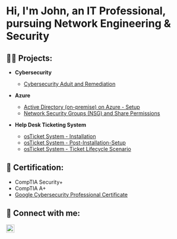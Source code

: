 <h1>Hi, I'm John, an IT Professional, pursuing Network Engineering & Security<br/></h1>


<h2>👨‍💻 Projects:</h2>

- <b>Cybersecurity</b>
  - [Cybersecurity Aduit and Remediation](https://github.com/johnan9/Cybersecurity-Audit-and-Remediation)

    
- <b>Azure</b>
  - [Active Directory (on-premise) on Azure - Setup](https://github.com/HuneyJar/ActiveDirectory-Setup)
  - [Network Security Groups (NSG) and Share Permissions](https://github.com/HuneyJar/NSG-and-Share-Permissions)

    
- <b>Help Desk Ticketing System</b>
  - [osTicket System - Installation](https://github.com/HuneyJar/osTicket-Installation)
  - [osTicket System - Post-Installation-Setup](https://github.com/HuneyJar/osTicket-Post-Installation-Setup)
  - [osTicket System - Ticket Lifecycle Scenario](https://github.com/HuneyJar/osTicket-Ticket-Lifecycle)
    

<h2> 📘 Certification:</h2>

- CompTIA Security+
- CompTIA A+
- [Google Cybersecurity Professional Certificate](https://www.credly.com/badges/93ff18ee-6195-4163-8e74-3c33c88714a4/linked_in_profile)

<h2> 🤳 Connect with me:</h2>

[<img align="left" alt="HuneyJar | LinkedIn" width="22px" src="https://cdn.jsdelivr.net/npm/simple-icons@v3/icons/linkedin.svg" />][linkedin]

[linkedin]: https://linkedin.com/in/johnan9
